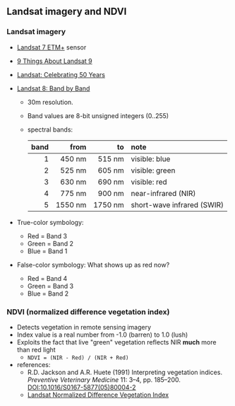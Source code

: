 ## Landsat imagery and NDVI

### Landsat imagery

- [Landsat 7 ETM+](https://landsat.gsfc.nasa.gov/the-enhanced-thematic-mapper-plus-etm/) sensor
- [9 Things About Landsat 9](https://www.youtube.com/watch?v=DGE-N8_LQBo)
- [Landsat: Celebrating 50 Years](https://www.youtube.com/watch?v=7XKVSTX1vdE)
- [Landsat 8: Band by Band](https://www.youtube.com/watch?v=A6WzAc1FTeA)
  
    - 30m resolution.    
    - Band values are 8-bit unsigned integers (0..255)    
    - spectral bands:
    
      | band |    from |      to | note                       |
      | ---: | ------: | ------: | :------------------------- |
      |    1 |  450 nm |  515 nm | visible: blue              |
      |    2 |  525 nm |  605 nm | visible: green             |
      |    3 |  630 nm |  690 nm | visible: red               |
      |    4 |  775 nm |  900 nm | near-infrared (NIR)        |
      |    5 | 1550 nm | 1750 nm | short-wave infrared (SWIR) |
    
- True-color symbology:
    - Red = Band 3
    - Green = Band 2
    - Blue = Band 1

- False-color symbology: What shows up as red now?
    - Red = Band 4
    - Green = Band 3
    - Blue = Band 2

### NDVI (normalized difference vegetation index)

- Detects vegetation in remote sensing imagery
- Index value is a real number from -1.0 (barren) to 1.0 (lush)
- Exploits the fact that live "green" vegetation reflects NIR **much** more than red light
    - `NDVI = (NIR - Red) / (NIR + Red)`
- references:
    - R.D. Jackson and A.R. Huete (1991) Interpreting vegetation indices. *Preventive Veterinary Medicine* 11: 3–4, pp. 185–200. [DOI:10.1016/S0167-5877(05)80004-2](https://doi.org/10.1016/S0167-5877%2805%2980004-2)
    - [Landsat Normalized Difference Vegetation Index](https://www.usgs.gov/land-resources/nli/landsat/landsat-normalized-difference-vegetation-index)

